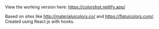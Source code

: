 View the working version here: https://colorshot.netlify.app/

Based on sites like http://materialuicolors.co/ and https://flatuicolors.com/.
Created using React.js with hooks.
